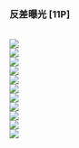 <h3>反差曝光 [11P]</h3><br><div ><img src='https://23img.com/i/2023/10/12/c50y6f.jpg'><br /><img src='https://23img.com/i/2023/10/12/c51c0k.jpg'><br /><img src='https://23img.com/i/2023/10/12/c51inl.jpg'><br /><img src='https://23img.com/i/2023/10/12/c51qqy.jpg'><br /><img src='https://23img.com/i/2023/10/12/c520ul.jpg'><br /><img src='https://23img.com/i/2023/10/12/c527sr.jpg'><br /><img src='https://23img.com/i/2023/10/12/c52mgp.png'><br /><img src='https://23img.com/i/2023/10/12/c535sj.png'><br /><img src='https://23img.com/i/2023/10/12/c537zb.png'><br /><img src='https://23img.com/i/2023/10/12/c53i4k.png'><br /><img src='https://23img.com/i/2023/10/12/c53xie.png'><br />
        </div><br>